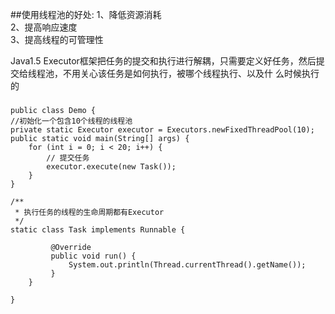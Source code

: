 ##使用线程池的好处:
1、降低资源消耗<br/>
2、提高响应速度<br/>
3、提高线程的可管理性

Java1.5 Executor框架把任务的提交和执行进行解耦，只需要定义好任务，然后提交给线程池，不用关心该任务是如何执行，被哪个线程执行、以及什
么时候执行的

###

    public class Demo {
    //初始化一个包含10个线程的线程池
    private static Executor executor = Executors.newFixedThreadPool(10);
    public static void main(String[] args) {
        for (int i = 0; i < 20; i++) {
            // 提交任务
            executor.execute(new Task());
        }
    }

    /**
     * 执行任务的线程的生命周期都有Executor
     */
    static class Task implements Runnable {

             @Override
             public void run() {
                 System.out.println(Thread.currentThread().getName());
             }
        }

    }
    
